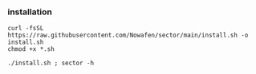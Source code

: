 ### installation
```
curl -fsSL https://raw.githubusercontent.com/Nowafen/sector/main/install.sh -o install.sh
chmod +x *.sh
```
```
./install.sh ; sector -h
```

